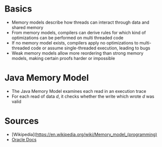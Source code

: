 # Basics  
- Memory models describe how threads can interact through data and shared memory
- From memory models, compilers can derive rules for which kind of optimizations can be performed on multi threaded code
- If no memory model exists, compilers apply no optimizations to multi-threaded code or assume single-threaded execution, leading to bugs
- Weak memory models allow more reordering than strong memory models, making certain proofs harder or impossible
# Java Memory Model 
- The Java Memory Model examines each read in an execution trace
- For each read of data $d$, it checks whether the write which wrote $d$ was valid 
# Sources
- [Wikipedia](https://en.wikipedia.org/wiki/Memory_model_(programming)
- [Oracle Docs](https://docs.oracle.com/javase/specs/jls/se21/jls21.pdf)